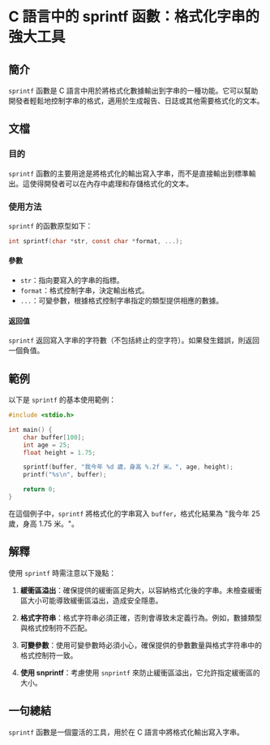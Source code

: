 <!--
Meta Description: # C 語言中的 sprintf 函數：格式化字串的強大工具 ## 簡介 `sprintf` 函數是 C 語言中用於將格式化數據輸出到字串的一種功能。它可以幫助開發者輕鬆地控制字串的格式，適用於生成報告、日誌或其他需要格式化的文本。 ## 文檔 ### 目的 `sprintf` 函數的主要用途是將格...
Meta Keywords: sprintf, buffer, int, char, str
-->

# C 語言中的 sprintf 函數：格式化字串的強大工具

## 簡介
`sprintf` 函數是 C 語言中用於將格式化數據輸出到字串的一種功能。它可以幫助開發者輕鬆地控制字串的格式，適用於生成報告、日誌或其他需要格式化的文本。

## 文檔
### 目的
`sprintf` 函數的主要用途是將格式化的輸出寫入字串，而不是直接輸出到標準輸出。這使得開發者可以在內存中處理和存儲格式化的文本。

### 使用方法
`sprintf` 的函數原型如下：
```c
int sprintf(char *str, const char *format, ...);
```

#### 參數
- `str`：指向要寫入的字串的指標。
- `format`：格式控制字串，決定輸出格式。
- `...`：可變參數，根據格式控制字串指定的類型提供相應的數據。

#### 返回值
`sprintf` 返回寫入字串的字符數（不包括終止的空字符）。如果發生錯誤，則返回一個負值。

## 範例
以下是 `sprintf` 的基本使用範例：

```c
#include <stdio.h>

int main() {
    char buffer[100];
    int age = 25;
    float height = 1.75;

    sprintf(buffer, "我今年 %d 歲，身高 %.2f 米。", age, height);
    printf("%s\n", buffer);

    return 0;
}
```
在這個例子中，`sprintf` 將格式化的字串寫入 `buffer`，格式化結果為 "我今年 25 歲，身高 1.75 米。"。

## 解釋
使用 `sprintf` 時需注意以下幾點：

1. **緩衝區溢出**：確保提供的緩衝區足夠大，以容納格式化後的字串。未檢查緩衝區大小可能導致緩衝區溢出，造成安全隱患。
   
2. **格式字符串**：格式字符串必須正確，否則會導致未定義行為。例如，數據類型與格式控制符不匹配。

3. **可變參數**：使用可變參數時必須小心，確保提供的參數數量與格式字符串中的格式控制符一致。

4. **使用 snprintf**：考慮使用 `snprintf` 來防止緩衝區溢出，它允許指定緩衝區的大小。

## 一句總結
`sprintf` 函數是一個靈活的工具，用於在 C 語言中將格式化輸出寫入字串。